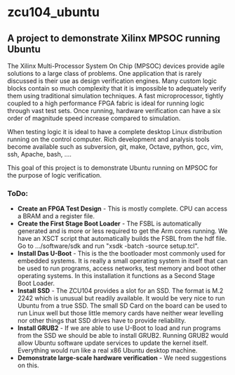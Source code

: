 # zcu104_ubuntu
## A project to demonstrate Xilinx MPSOC running Ubuntu

The Xilinx Multi-Processor System On Chip (MPSOC) devices provide agile solutions to a large class of problems. One application that is rarely discussed is their use as design verification engines. Many custom logic blocks contain so much complexity that it is impossible to adequately verify them using traditional simulation techniques.  A fast microprocessor, tightly coupled to a high performance FPGA fabric is ideal for running logic through vast test sets. Once running, hardware verification can have a six order of magnitude speed increase compared to simulation.

When testing logic it is ideal to have a complete desktop Linux distribution running on the control computer. Rich development and analysis tools become available such as subversion, git, make, Octave, python, gcc, vim, ssh, Apache, bash, ....  

This goal of this project is to demonstrate Ubuntu running on MPSOC for the purpose of logic verification.

### ToDo:
- **Create an FPGA Test Design** - This is mostly complete. CPU can access a BRAM and a register file.
- **Create the First Stage Boot Loader** - The FSBL is automatically generated and is more or less required to get the Arm cores running. We have an XSCT script that automatically builds the FSBL from the hdf file. Go to .../software/sdk and run "xsdk -batch -source setup.tcl".
- **Install Das U-Boot** - This is the the bootloader most commonly used for embedded systems. It is really a small operating system in itself that can be used to run programs, access networks, test memory and boot other operating systems.  In this installation it functions as a Second Stage Boot Loader.
- **Install SSD** - The ZCU104 provides a slot for an SSD. The format is M.2 2242 which is unusual but readily available.  It would be very nice to run Ubuntu from a true SSD.  The small SD Card on the board can be used to run Linux well but those little memory cards have neither wear levelling nor other things that SSD drives have to provide reliability.
- **Install GRUB2** - If we are able to use U-Boot to load and run programs from the SSD we should be able to install GRUB2. Running GRUB2 would allow Ubuntu software update services to update the kernel itself. Everything would run like a real x86 Ubuntu desktop machine.
- **Demonstrate large-scale hardware verification** - We need suggestions on this.
